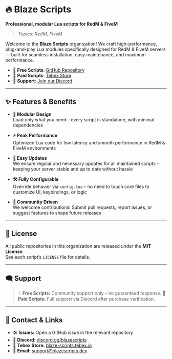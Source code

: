 # 🔥 Blaze Scripts

**Professional, modular Lua scripts for RedM & FiveM**

> *Topics: RedM, FiveM*

Welcome to the **Blaze Scripts** organization! We craft high-performance, plug-and-play Lua modules specifically designed for RedM & FiveM servers — built for seamless installation, easy maintenance, and maximum performance.

- 🔹 **Free Scripts**: [GitHub Repository](https://github.com/Blaze-Scripts)  
- 🔹 **Paid Scripts**: [Tebex Store](https://store.blazescripts.dev/)  
- 🔹 **Support**: [Join our Discord](https://discord.gg/xUcj2R4ZX4)

---

## ✨ Features & Benefits

- **🔧 Modular Design**  
  Load only what you need – every script is standalone, with minimal dependencies

- **⚡ Peak Performance**  
  Optimized Lua code for low latency and smooth performance in RedM & FiveM environments

- **🔄 Easy Updates**  
  We ensure regular and necessary updates for all maintained scripts - keeping your server stable and up to date without hassle

- **🛠️ Fully Configurable**  
  Override behavior via `config.lua` – no need to touch core files to customize UI, keybindings, or logic

- **🤝 Community Driven**  
  We welcome contributions! Submit pull requests, report issues, or suggest features to shape future releases

---

## 📄 License

All public repositories in this organization are released under the **MIT License**.  
See each script’s `LICENSE` file for details.

---

## 🗨️ Support

> 💡 **Free Scripts:** Community support only – no guaranteed response. 
> 💼 **Paid Scripts:** Full support via Discord after purchase verification.

---

## 💬 Contact & Links

- 🛠️ **Issues:** Open a GitHub issue in the relevant repository  
- 💬 **Discord:** [discord.gg/blazescripts](https://discord.gg/xUcj2R4ZX4)  
- 💸 **Tebex Store:** [blaze-scripts.tebex.io](https://blaze-scripts.tebex.io/)  
- 📧 **Email:** [support@blazescripts.dev](mailto:support@blazescripts.dev)
